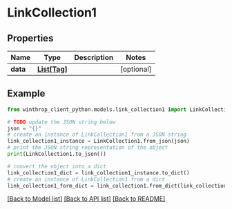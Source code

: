 # LinkCollection1


## Properties

Name | Type | Description | Notes
------------ | ------------- | ------------- | -------------
**data** | [**List[Tag]**](Tag.md) |  | [optional] 

## Example

```python
from winthrop_client_python.models.link_collection1 import LinkCollection1

# TODO update the JSON string below
json = "{}"
# create an instance of LinkCollection1 from a JSON string
link_collection1_instance = LinkCollection1.from_json(json)
# print the JSON string representation of the object
print(LinkCollection1.to_json())

# convert the object into a dict
link_collection1_dict = link_collection1_instance.to_dict()
# create an instance of LinkCollection1 from a dict
link_collection1_form_dict = link_collection1.from_dict(link_collection1_dict)
```
[[Back to Model list]](../README.md#documentation-for-models) [[Back to API list]](../README.md#documentation-for-api-endpoints) [[Back to README]](../README.md)



